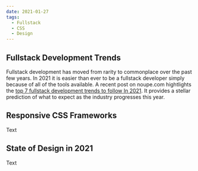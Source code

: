 ```yaml
---
date: 2021-01-27
tags:
  - Fullstack
  - CSS
  - Design
---
```

## Fullstack Development Trends

Fullstack development has moved from rarity to commonplace over the past few years. In 2021 it is easier than ever to be a fullstack developer simply because of all of the tools available. A recent post on noupe.com hightlights the [top 7 fullstack development trends to follow In 2021](https://www.noupe.com/development/fullstack-development-trends-to-follow-in-2021.html). It provides a stellar prediction of what to expect as the industry progresses this year.

## Responsive CSS Frameworks

Text

## State of Design in 2021

Text